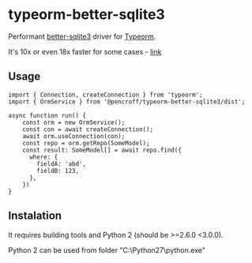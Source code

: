 # typeorm-better-sqlite3

Performant [better-sqlite3](https://github.com/JoshuaWise/better-sqlite3) driver for [Typeorm](https://typeorm.io/#/).

It's 10x or even 18x faster for some cases - [link](https://github.com/JoshuaWise/better-sqlite3#how-other-libraries-compare)

## Usage

```
import { Connection, createConnection } from 'typeorm';
import { OrmService } from '@pencroff/typeorm-better-sqlite3/dist';

async function run() {
    const orm = new OrmService();
    const con = await createConnection();
    await orm.useConnection(con);
    const repo = orm.getRepo(SomeModel);
    const result: SomeModel[] = await repo.find({
      where: {
        fieldA: 'abd',
        fieldB: 123,
      },
    })
}

```

## Instalation

It requires building tools and Python 2 (should be >=2.6.0 <3.0.0).

Python 2 can be used from folder "C:\Python27\python.exe"

